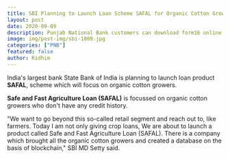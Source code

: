 ```yaml
---
title: SBI Planning to Launch Loan Scheme SAFAL for Organic Cotton Growers 
layout: post
date: 2020-09-09
description: Punjab National Bank customers can download form16 online in just few steps.
image: img/post-img/sbi-1009.jpg
categories: ["PNB"]
featured: false
author: Ridhim
---
```




India's largest bank State Bank of India is planning to launch loan product **SAFAL**, scheme which will focus on organic cotton growers.


**Safe and Fast Agriculture Loan (SAFAL)** is focussed on organic cotton growers who don't have any credit history.


"We want to go beyond this so-called retail segment and reach out to, like farmers. Today I am not only giving crop loans, 
We are about to launch a product called Safe and Fast Agriculture Loan (SAFAL). There is a company which brought all the 
organic cotton growers and created a database on the basis of blockchain," SBI MD Setty said.


